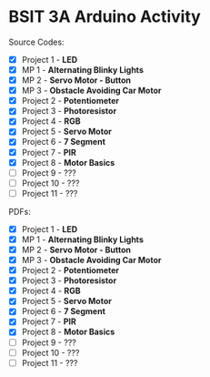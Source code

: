 # BSIT 3A Arduino Activity

Source Codes:

- [x] Project 1 - **LED**
- [x] MP 1 - **Alternating Blinky Lights**
- [x] MP 2 - **Servo Motor - Button**
- [x] MP 3 - **Obstacle Avoiding Car Motor**
- [x] Project 2 - **Potentiometer**
- [x] Project 3 - **Photoresistor**
- [x] Project 4 - **RGB**
- [x] Project 5 - **Servo Motor**
- [x] Project 6 - **7 Segment**
- [x] Project 7 - **PIR**
- [x] Project 8 - **Motor Basics**
- [ ] Project 9 - ???
- [ ] Project 10 - ???
- [ ] Project 11 - ???

PDFs:

- [x] Project 1 - **LED**
- [x] MP 1 - **Alternating Blinky Lights**
- [x] MP 2 - **Servo Motor - Button**
- [x] MP 3 - **Obstacle Avoiding Car Motor**
- [x] Project 2 - **Potentiometer**
- [x] Project 3 - **Photoresistor**
- [x] Project 4 - **RGB**
- [x] Project 5 - **Servo Motor**
- [x] Project 6 - **7 Segment**
- [x] Project 7 - **PIR**
- [x] Project 8 - **Motor Basics**
- [ ] Project 9 - ???
- [ ] Project 10 - ???
- [ ] Project 11 - ???
